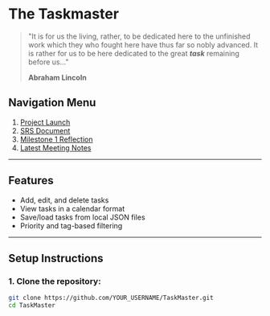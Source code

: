 # The Taskmaster

> "It is for us the living, rather, to be dedicated here to the unfinished work which they who fought here have thus far so nobly advanced. It is rather for us to be here dedicated to the great ***task*** remaining before us..."
> 
> **Abraham Lincoln**

## Navigation Menu
1. [Project Launch](docs/projectLaunch.md)
2. [SRS Document](docs/SRS.md)
3. [Milestone 1 Reflection](docs/reflections/milestone2.md)
4. [Latest Meeting Notes](docs/meeting-notes/milestone-3/meeting2.md)

---

## Features

- Add, edit, and delete tasks
- View tasks in a calendar format
- Save/load tasks from local JSON files
- Priority and tag-based filtering

---

## Setup Instructions

### 1. Clone the repository:

```bash
git clone https://github.com/YOUR_USERNAME/TaskMaster.git
cd TaskMaster